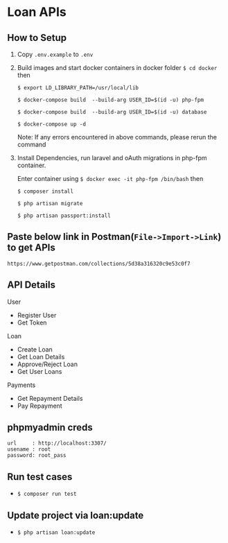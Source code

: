 # Loan APIs

## How to Setup
1. Copy `.env.example` to `.env`
2. Build images and start docker containers in docker folder
`$ cd docker` then

    `$ export LD_LIBRARY_PATH=/usr/local/lib`

    `$ docker-compose build  --build-arg USER_ID=$(id -u) php-fpm`

    `$ docker-compose build  --build-arg USER_ID=$(id -u) database`

    `$ docker-compose up -d`

    Note: If any errors encountered in above commands, please rerun the command

3. Install Dependencies, run laravel and oAuth migrations in php-fpm container.

   Enter container using `$ docker exec -it php-fpm /bin/bash` then

    `$ composer install`

    `$ php artisan migrate`

    `$ php artisan passport:install`

## Paste below link in Postman(`File->Import->Link`) to get APIs
`https://www.getpostman.com/collections/5d38a316320c9e53c0f7`


## API Details

User
- Register User
- Get Token

Loan
- Create Loan
- Get Loan Details
- Approve/Reject Loan
- Get User Loans

Payments
- Get Repayment Details
- Pay Repayment

## phpmyadmin creds

    url     : http://localhost:3307/
    usename : root
    password: root_pass

## Run test cases
* `$ composer run test`

## Update project via loan:update
* `$ php artisan loan:update`
